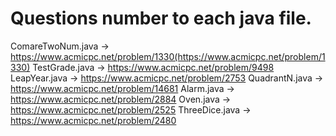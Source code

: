 # Questions number to each java file.

ComareTwoNum.java -> https://www.acmicpc.net/problem/1330(https://www.acmicpc.net/problem/1330)
TestGrade.java -> https://www.acmicpc.net/problem/9498
LeapYear.java -> https://www.acmicpc.net/problem/2753
QuadrantN.java -> https://www.acmicpc.net/problem/14681
Alarm.java -> https://www.acmicpc.net/problem/2884
Oven.java -> https://www.acmicpc.net/problem/2525
ThreeDice.java -> https://www.acmicpc.net/problem/2480
